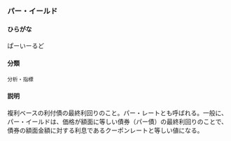 <div style="display:none;">

## [あ行](securities-terms?id=あ行)
## [か行](securities-terms?id=か行)
## [さ行](securities-terms?id=さ行)
## [た行](securities-terms?id=た行)
## [な行](securities-terms?id=な行)
## [は行](securities-terms?id=は行)

</div>

### パー・イールド

#### ひらがな

ぱーいーるど

#### 分類

`分析・指標`

#### 説明

複利ベースの利付債の最終利回りのこと。パー・レートとも呼ばれる。一般に、パー・イールドは、価格が額面に等しい債券（パー債）の最終利回りのことで、債券の額面金額に対する利息であるクーポンレートと等しい値になる。

<div style="display:none;">

## [ま行](securities-terms?id=ま行)
## [や行](securities-terms?id=や行)
## [ら行](securities-terms?id=ら行)
## [わ行](securities-terms?id=わ行)
## [英数字・記号](securities-terms?id=英数字・記号)

</div>

